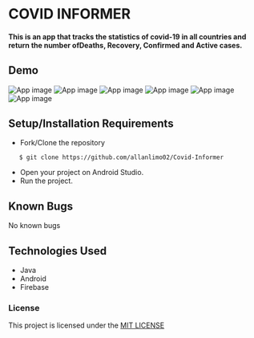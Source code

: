 # COVID INFORMER
#### This is an app that tracks the statistics of covid-19 in all countries and return the number ofDeaths, Recovery, Confirmed and Active cases.

## Demo
![App image](app/src/Assets/README/s1.png)
![App image](app/src/Assets/README/s2.png)
![App image](app/src/Assets/README/s3.png)
![App image](app/src/Assets/README/s4.png)
![App image](app/src/Assets/README/s5.png)
![App image](app/src/Assets/README/s6.png)


## Setup/Installation Requirements
* Fork/Clone the repository
```
   $ git clone https://github.com/allanlimo02/Covid-Informer
```
* Open your project on Android Studio.
* Run the project.

## Known Bugs
No known bugs
## Technologies Used
* Java
* Android
* Firebase

### License
This project is licensed under the [MIT LICENSE](https://github.com/andreassenmarvin/Covid-Informer/blob/master/LICENSE)